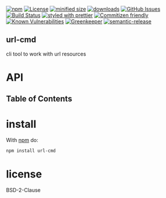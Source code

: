 [![npm](https://img.shields.io/npm/v/url-cmd.svg)](https://www.npmjs.com/package/url-cmd)
[![License](https://img.shields.io/badge/License-BSD%203--Clause-blue.svg)](https://opensource.org/licenses/BSD-3-Clause)
[![minified size](https://badgen.net/bundlephobia/min/url-cmd)](https://bundlephobia.com/result?p=url-cmd)
[![downloads](http://img.shields.io/npm/dm/url-cmd.svg?style=flat-square)](https://npmjs.org/package/url-cmd)
[![GitHub Issues](https://img.shields.io/github/issues/arlac77/url-cmd.svg?style=flat-square)](https://github.com/arlac77/url-cmd/issues)
[![Build Status](https://secure.travis-ci.org/arlac77/url-cmd.png)](http://travis-ci.org/arlac77/url-cmd)
[![styled with prettier](https://img.shields.io/badge/styled_with-prettier-ff69b4.svg)](https://github.com/prettier/prettier)
[![Commitizen friendly](https://img.shields.io/badge/commitizen-friendly-brightgreen.svg)](http://commitizen.github.io/cz-cli/)
[![Known Vulnerabilities](https://snyk.io/test/github/arlac77/url-cmd/badge.svg)](https://snyk.io/test/github/arlac77/url-cmd)
[![Greenkeeper](https://badges.greenkeeper.io/arlac77/url-cmd.svg)](https://greenkeeper.io/)
[![semantic-release](https://img.shields.io/badge/%20%20%F0%9F%93%A6%F0%9F%9A%80-semantic--release-e10079.svg)](https://github.com/arlac77/url-cmd)

## url-cmd

cli tool to work with url resources

# API

<!-- Generated by documentation.js. Update this documentation by updating the source code. -->

## Table of Contents

# install

With [npm](http://npmjs.org) do:

```shell
npm install url-cmd
```

# license

BSD-2-Clause
